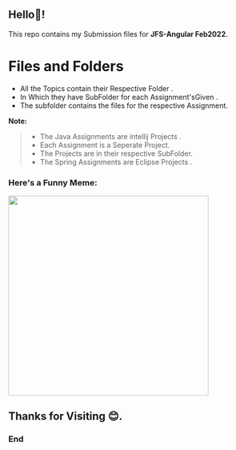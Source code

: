 
## Hello👋!

 This repo contains my Submission files for  **JFS-Angular Feb2022.**

#  Files and Folders
 -  All the Topics contain their Respective Folder . 
 -  In Which they have  SubFolder for each  Assignment'sGiven .
 -  The subfolder contains the  files for the respective Assignment.

**Note:**
> - The Java Assignments are intellij Projects .
> - Each Assignment is a Seperate Project.
> - The Projects are in their respective SubFolder.
> - The Spring Assignments are Eclipse Projects .

### Here's a Funny Meme:  
<img src="https://programmerhumor.io/wp-content/webp-express/webp-images/doc-root/wp-content/uploads/2022/03/programmerhumor-io-programming-memes-7eb772fac8bd65f-608x599.jpg.webp" style: width= 400px,height-400px; >


## Thanks for Visiting 😊.
### End